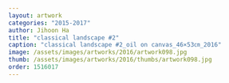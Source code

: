```yaml
---
layout: artwork
categories: "2015-2017"
author: Jihoon Ha
title: "classical landscape #2"
caption: "classical landscape #2_oil on canvas_46×53㎝_2016"
image: /assets/images/artworks/2016/artwork098.jpg
thumb: /assets/images/artworks/2016/thumbs/artwork098.jpg
order: 1516017
---
```

